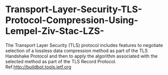 # Transport-Layer-Security-TLS-Protocol-Compression-Using-Lempel-Ziv-Stac-LZS-
The Transport Layer Security (TLS) protocol includes features to negotiate selection of a lossless data compression method as part of the TLS Handshake Protocol and then to apply the algorithm associated with the selected method as part of the TLS Record Protocol. Ref.http://buildbot.tools.ietf.org
